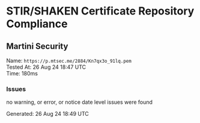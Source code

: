 # STIR/SHAKEN Certificate Repository Compliance

## Martini Security

Name: `https://p.mtsec.me/2884/Kn7qx3o_91lq.pem`\
Tested At: 26 Aug 24 18:47 UTC\
Time: 180ms

### Issues

no warning, or error, or notice date level issues were found

Generated: 26 Aug 24 18:49 UTC